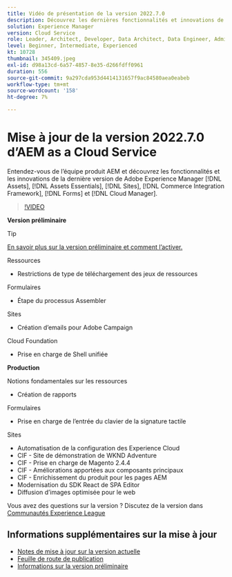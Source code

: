 ```yaml
---
title: Vidéo de présentation de la version 2022.7.0
description: Découvrez les dernières fonctionnalités et innovations de la version 2022-7-0 pour Adobe Experience Manager [!DNL Assets Essentials], [!DNL Sites], [!DNL Screens], [!DNL Forms] et [!DNL Cloud Foundation].
solution: Experience Manager
version: Cloud Service
role: Leader, Architect, Developer, Data Architect, Data Engineer, Admin, User
level: Beginner, Intermediate, Experienced
kt: 10728
thumbnail: 345409.jpeg
exl-id: d98a13cd-6a57-4857-8e35-d266fdff0961
duration: 556
source-git-commit: 9a297cda953d4414131657f9ac84580aea0eabeb
workflow-type: tm+mt
source-wordcount: '158'
ht-degree: 7%

---
```


# Mise à jour de la version 2022.7.0 d’AEM as a Cloud Service

Entendez-vous de l’équipe produit AEM et découvrez les fonctionnalités et les innovations de la dernière version de Adobe Experience Manager [!DNL Assets], [!DNL Assets Essentials], [!DNL Sites], [!DNL Commerce Integration Framework], [!DNL Forms] et [!DNL Cloud Manager].

>[!VIDEO](https://video.tv.adobe.com/v/345409/?quality=12&learn=on)

**Version préliminaire**

>[!TIP]
>
>[En savoir plus sur la version préliminaire et comment l’activer.](https://experienceleague.adobe.com/docs/experience-manager-cloud-service/content/release-notes/prerelease.html)

Ressources

* Restrictions de type de téléchargement des jeux de ressources

Formulaires

* Étape du processus Assembler

Sites

* Création d’emails pour Adobe Campaign

Cloud Foundation

* Prise en charge de Shell unifiée

**Production**

Notions fondamentales sur les ressources

* Création de rapports

Formulaires

* Prise en charge de l’entrée du clavier de la signature tactile

Sites

* Automatisation de la configuration des Experience Cloud
* CIF - Site de démonstration de WKND Adventure
* CIF - Prise en charge de Magento 2.4.4
* CIF - Améliorations apportées aux composants principaux
* CIF - Enrichissement du produit pour les pages AEM
* Modernisation du SDK React de SPA Editor
* Diffusion d’images optimisée pour le web

Vous avez des questions sur la version ?  Discutez de la version dans [Communautés Experience League](https://adobe.ly/3paYDAo)

## Informations supplémentaires sur la mise à jour

* [Notes de mise à jour sur la version actuelle](https://experienceleague.adobe.com/docs/experience-manager-cloud-service/content/release-notes/home.html?lang=fr)
* [Feuille de route de publication](https://experienceleague.adobe.com/docs/experience-manager-release-information/aem-release-updates/update-releases-roadmap.html?lang=fr)
* [Informations sur la version préliminaire](https://experienceleague.adobe.com/docs/experience-manager-cloud-service/content/release-notes/prerelease.html)
